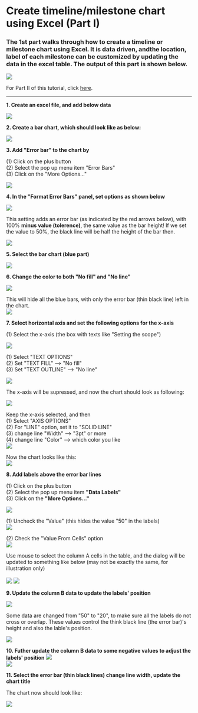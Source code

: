 # Create timeline/milestone chart using Excel (Part I)

### The 1st part walks through how to create a timeline or milestone chart using Excel. It is data driven, andthe location, label of each milestone can be customized by updating the data in the excel table. The output of this part is shown below.

![](https://github.com/DavidKou/ExcelForPM/blob/main/images/part(I).png)

For Part II of this tutorial, click [here](https://github.com/DavidKou/ExcelForPM/edit/main/timeline-chart-II.md).
<hr/>

**1. Create an excel file, and add below data**

![](https://github.com/DavidKou/ExcelForPM/blob/main/images/d1.png)


**2. Create a bar chart, which should look like as below:**

![](https://github.com/DavidKou/ExcelForPM/blob/main/images/c1.png)

**3. Add "Error bar" to the chart by**

(1) Click on the plus button <br />
(2) Select the pop up menu item "Error Bars"<br />
(3) Click on the "More Options..."<br />

![](https://github.com/DavidKou/ExcelForPM/blob/main/images/c2.png)

**4. In the "Format Error Bars" panel, set options as shown below**

![](https://github.com/DavidKou/ExcelForPM/blob/main/images/c3.png)

This setting adds an error bar (as indicated by the red arrows below), with 100% **minus value (tolerence)**, the same value as the bar height! If we set the value to 50%, the black line will be half the height of the bar then.

![](https://github.com/DavidKou/ExcelForPM/blob/main/images/c4.png)

**5. Select the bar chart (blue part)**

![](https://github.com/DavidKou/ExcelForPM/blob/main/images/c5.png)


**6. Change the color to both "No fill" and "No line"**

![](https://github.com/DavidKou/ExcelForPM/blob/main/images/c6.png)

This will hide all the blue bars, with only the error bar (thin black line) left in the chart. <br/>
![](https://github.com/DavidKou/ExcelForPM/blob/main/images/c7.png)

**7. Select horizontal axis and set the following options for the x-axis**

(1) Select the x-axis (the box with texts like "Setting the scope")

![](https://github.com/DavidKou/ExcelForPM/blob/main/images/c8.png)

(1) Select "TEXT OPTIONS" <br/>
(2) Set "TEXT FILL" --> "No fill" <br/>
(3) Set "TEXT OUTLINE" --> "No line"<br/>

![](https://github.com/DavidKou/ExcelForPM/blob/main/images/c9.png)

The x-axis will be supressed, and now the chart should look as following:

![](https://github.com/DavidKou/ExcelForPM/blob/main/images/c10.png)

Keep the x-axis selected, and then <br/>
(1) Select "AXIS OPTIONS" <br/>
(2) For "LINE" option, set it to "SOLID LINE"<br/>
(3) change line "Width" --> "3pt" or more<br/>
(4) change line "Color" --> which color you like<br/>
![](https://github.com/DavidKou/ExcelForPM/blob/main/images/c10a.png)

Now the chart looks like this:<br/>
![](https://github.com/DavidKou/ExcelForPM/blob/main/images/c10b.png)


**8. Add labels above the error bar lines** 

(1) Click on the plus button <br />
(2) Select the pop up menu item **"Data Labels"**<br />
(3) Click on the **"More Options..."**<br />

![](https://github.com/DavidKou/ExcelForPM/blob/main/images/c11.png)

(1) Uncheck the "Value" (this hides the value "50" in the labels) <br/>
![](https://github.com/DavidKou/ExcelForPM/blob/main/images/c12.png)

(2) Check the "Value From Cells" option <br/>
![](https://github.com/DavidKou/ExcelForPM/blob/main/images/c13.png)<br/>

Use mouse to select the column A cells in the table, and the dialog will be updated to something like below (may not be exactly the same, for illustration only)<br/><br/>
![](https://github.com/DavidKou/ExcelForPM/blob/main/images/c14.png)
![](https://github.com/DavidKou/ExcelForPM/blob/main/images/c15.png)<br/>

**9. Update the column B data to update the labels' position**

![](https://github.com/DavidKou/ExcelForPM/blob/main/images/d2.png)<br/>

Some data are changed from "50" to "20", to make sure all the labels do not cross or overlap. These values control the think black line (the error bar)'s height and also the lable's position.

![](https://github.com/DavidKou/ExcelForPM/blob/main/images/c16.png)<br/>

**10. Futher update the column B data to some negative values to adjust the labels' position**
![](https://github.com/DavidKou/ExcelForPM/blob/main/images/d3.png)<br/>
![](https://github.com/DavidKou/ExcelForPM/blob/main/images/c18.png)<br/>

**11. Select the error bar (thin black lines) change line width, update the chart title**

The chart now should look like:

![](https://github.com/DavidKou/ExcelForPM/blob/main/images/c19.png)<br/>





